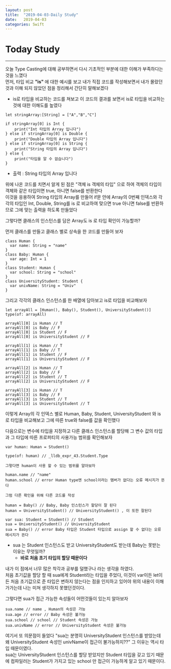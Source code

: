 ```yaml
---
layout: post
title:  "2019-04-03-Daily Study"
date:   2019-04-03
categories: Swift
---
```


# Today Study

---

오늘 Type Casting에 대해 공부하면서 다시 기초적인 부분에 대한 이해가 부족하다는 것을 느꼈다  
먼저, 타입 비교 **"is"** 에 대한 예시를 보고 내가 직접 코드를 작성해보면서 내가 몰랐던것과 이해 되지 않았던 점을 정리해서 간단히 말해보겠다  
  
- is로 타입을 비교하는 코드를 쳐보고 이 코드의 결과를 보면서 is로 타입을 비교하는 것에 대한 이해도를 높였다  
  
```
let stringArray:[String] = ["A","B","C"]

if stringArray[0] is Int {
    print("Int 타입의 Array 입니다")
} else if stringArray[0] is Double {
    print("Double 타입의 Array 입니다")
} else if stringArray[0] is String {
    print("String 타입의 Array 입니다")
} else {
    print("타입을 알 수 없습니다")
}
```

- 출력 : String 타입의 Array 입니다  
  
위에 나온 코드를 치면서 알게 된 점은 "객체 is 객체의 타입" 으로 하여 객체의 타입이 객체와 같은 타입이면 true, 아니면 false를 반환한다  
이것을 응용하여 String 타입의 Array를 만들어 if문 안에 Array의 0번째 인덱스와 각각의 타입인 Int, Double, String를 is 로 비교하여 맞으면 true 아니면 false를 반환하므로 그에 맞는 출력을 하도록 만들었다  
  
그렇다면 클래스의 인스턴스를 담은 Array도 is 로 타입 확인이 가능할까?  
  
먼저 클래스를 만들고 클래스 별로 상속을 한 코드를 만들어 보자  
  
```
class Human {
  var name: String = "name"
}
class Baby: Human {
  var age: Int = 1
}
class Student: Human {
  var school: String = "school"
}
class UniversityStudent: Student {
  var univName: String = "Univ"
}
```
  
그리고 각각의 클래스 인스턴스를 한 배열에 담아보고 is로 타입을 비교해보자
  
```
let arrayAll = [Human(), Baby(), Student(), UniversityStudent()]
type(of: arrayAll)

arrayAll[0] is Human // T
arrayAll[0] is Baby // F
arrayAll[0] is Student // F
arrayAll[0] is UniversityStudent // F

arrayAll[1] is Human // T
arrayAll[1] is Baby // T
arrayAll[1] is Student // F
arrayAll[1] is UniversityStudent // F

arrayAll[2] is Human // T
arrayAll[2] is Baby // F
arrayAll[2] is Student // T
arrayAll[2] is UniversityStudent // F

arrayAll[3] is Human // T
arrayAll[3] is Baby // F
arrayAll[3] is Student // T
arrayAll[3] is UniversityStudent // T
```
  
이렇게 Array의 각 인덱스 별로 Human, Baby, Student, UniversityStudent 와 is 로 타입을 비교해보고 그에 따른 true와 false를 값을 확인했다  
  
다음으로는 변수에 타입을 지정하고 다른 클래스 인스턴스를 할당해 그 변수 값의 타입과 그 타입에 따른 프로퍼티의 사용가능 범위를 확인해보자  
  
```
var human: Human = Student()

type(of: human) // _lldb_expr_43.Student.Type

그렇다면 human이 사용 할 수 있는 범위를 알아보자

human.name // "name"
human.school // error Human type엔 school이라는 멤버가 없다는 오류 메시지가 뜬다

그럼 다른 확인을 위해 다른 코드를 작성

human = Baby() // Baby, Baby 인스턴스가 할당이 잘 된다
human = UniversityStudent() // UniversityStudent() , 이 또한 잘된다

var sua: Student = Student() // Student
sua = UniversityStudent() // UniversityStudent
sua = Baby() // error Baby 타입은 Student 타입으로 assign 할 수 없다는 오류 메시지가 뜬다
```
  
- sua 는 Student 인스턴스도 받고 UniversityStudent도 받는데 Baby는 못받는 이유는 무엇일까?
    - **바로 처음 초기 타입의 할당 때문이다**
  
내가 이 점에서 너무 많은 착각과 공부를 덜했구나 라는 생각을 하였다.  
처음 초기값을 할당 할 때 sua에게 Student라는 타입을 주었다, 이것이 var이든 let이든 처음 초기값으로 준 타입은 변하지 않는다는 점을 인지하고 있어야 위의 내용이 이해가가는데 나는 미쳐 생각하지 못했던것이다.  
  
그렇다면 sua가 접근 가능한 속성들이 어떤것들이 있는지 알아보자  
  
```
sua.name // name , Human의 속성은 가능
sua.age // error // Baby 속성은 불가능
sua.school // school // Student 속성은 가능
sua.univName // error // UniversityStudent 속성은 불가능
```
  
여기서 또 의문점이 들었다 "sua는 분명히 UniversityStudent 인스턴스를 받았는데 왜 UniversityStudent 속성인 univName이 접근이 불가능하지??"
그 이유는 역시 타입 때문이였다.  
sua는 UniversityStudent 인스턴스를 할당 받았지만 Student 타입을 갖고 있기 때문에 컴파일러는 Student가 가지고 있는 school 만 접근이 가능하게 알고 있기 때문이다.
